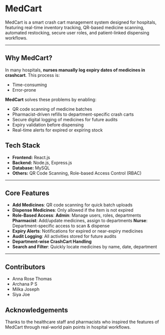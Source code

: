 # MedCart
MedCart is a smart crash cart management system designed for hospitals, featuring real-time inventory tracking, QR-based medicine scanning, automated restocking, secure user roles, and patient-linked dispensing workflows.

---

##  Why MedCart?

In many hospitals, **nurses manually log expiry dates of medicines in crashcart**. This process is:

-  Time-consuming  
-  Error-prone

  **MedCart** solves these problems by enabling:

- QR code scanning of medicine batches  
- Pharmacist-driven refills to department-specific crash carts  
- Secure digital logging of medicines for future audits  
- Expiry validation before dispensing  
- Real-time alerts for expired or expiring stock  


##  Tech Stack

- **Frontend:** React.js
- **Backend:** Node.js, Express.js
- **Database:** MySQL
- **Others:** QR Code Scanning, Role-based Access Control (RBAC)

---

## Core Features

-  **Add Medicines**: QR code scanning for quick batch uploads
-  **Dispense Medicines**: Only allowed if the item is not expired
-  **Role-Based Access**:
     **Admin**: Manage users, roles, departments
     **Pharmacist**: Add/update medicines, assign to departments
     **Nurse**: Department-specific access to scan & dispense
-  **Expiry Alerts**: Notifications for expired or near-expiry medicines
-  **Audit Logging**: All activities stored for future audits
-  **Department-wise CrashCart Handling**
-  **Search and Filter**: Quickly locate medicines by name, date, department
---

## Contributors

- Anna Rose Thomas
- Archana P S
- Milka Joseph
- Siya Joe

## Acknowledgements
Thanks to the healthcare staff and pharmacists who inspired the features of MedCart through real-world pain points in hospital workflows.




